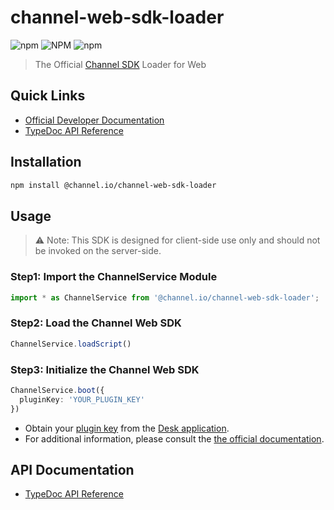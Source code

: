 # channel-web-sdk-loader

![npm](https://img.shields.io/npm/v/%40channel.io%2Fchannel-web-sdk-loader)
![NPM](https://img.shields.io/npm/l/%40channel.io%2Fchannel-web-sdk-loader)
![npm](https://img.shields.io/npm/dm/%40channel.io/channel-web-sdk-loader)

> The Official [Channel SDK](https://developers.channel.io/docs/sdk) Loader for Web

## Quick Links
- [Official Developer Documentation](https://developers.channel.io/docs/web-channelio)
- [TypeDoc API Reference](https://channel-io.github.io/channel-web-sdk-loader/)

## Installation
```bash
npm install @channel.io/channel-web-sdk-loader
```

## Usage
> ⚠️ Note: This SDK is designed for client-side use only and should not be invoked on the server-side.

### Step1: Import the ChannelService Module
```typescript
import * as ChannelService from '@channel.io/channel-web-sdk-loader';
```

### Step2: Load the Channel Web SDK
```typescript
ChannelService.loadScript()
```

### Step3: Initialize the Channel Web SDK
```typescript
ChannelService.boot({
  pluginKey: 'YOUR_PLUGIN_KEY'
})
```
- Obtain your [plugin key](https://developers.channel.io/docs/web-boot-option#pluginkey) from the [Desk application](https://developers.channel.io/docs/glossary#desk).
- For additional information, please consult the [the official documentation](https://developers.channel.io/docs/sdk#get-a-plugin-key).

## API Documentation
- [TypeDoc API Reference](https://channel-io.github.io/channel-web-sdk-loader/)
